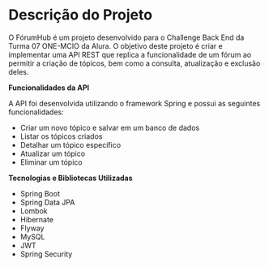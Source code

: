 <b><h1>Descrição do Projeto</h1></b>
O FórumHub é um projeto desenvolvido para o Challenge Back End da Turma 07 ONE-MCIO da Alura. O objetivo deste projeto é criar e implementar uma API REST que 
replica a funcionalidade de um fórum ao permitir a criação de tópicos, bem como a consulta, atualização e exclusão deles.

<b>Funcionalidades da API</b>

A API foi desenvolvida utilizando o framework Spring e possui as seguintes funcionalidades:

- Criar um novo tópico e salvar em um banco de dados
- Listar os tópicos criados
- Detalhar um tópico específico
- Atualizar um tópico
- Eliminar um tópico

<b>Tecnologias e Bibliotecas Utilizadas</b>

- Spring Boot
- Spring Data JPA
- Lombok
- Hibernate
- Flyway
- MySQL
- JWT
- Spring Security
